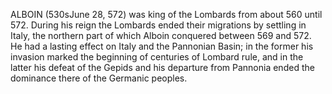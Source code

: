 ALBOIN (530sJune 28, 572) was king of the Lombards from about 560 until 572. During his reign the Lombards ended their migrations by settling in Italy, the northern part of which Alboin conquered between 569 and 572. He had a lasting effect on Italy and the Pannonian Basin; in the former his invasion marked the beginning of centuries of Lombard rule, and in the latter his defeat of the Gepids and his departure from Pannonia ended the dominance there of the Germanic peoples.
